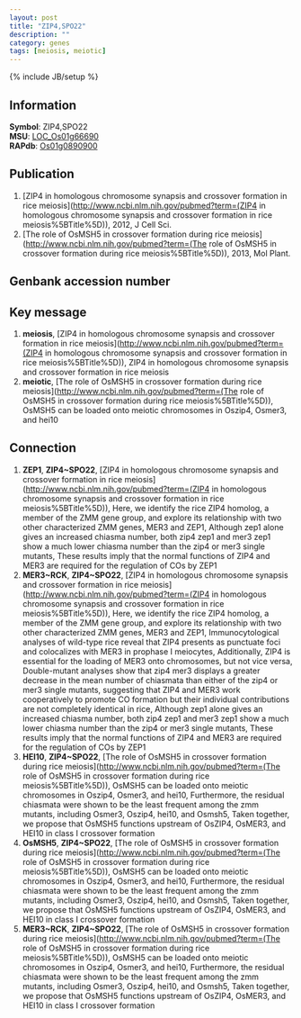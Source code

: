 ```yaml
---
layout: post
title: "ZIP4,SPO22"
description: ""
category: genes
tags: [meiosis, meiotic]
---
```

{% include JB/setup %}

## Information
__Symbol__: ZIP4,SPO22  
__MSU__: [LOC_Os01g66690](http://rice.plantbiology.msu.edu/cgi-bin/ORF_infopage.cgi?orf=LOC_Os01g66690)  
__RAPdb__: [Os01g0890900](http://rapdb.dna.affrc.go.jp/viewer/gbrowse_details/irgsp1?name=Os01g0890900)  

## Publication
1. [ZIP4 in homologous chromosome synapsis and crossover formation in rice meiosis](http://www.ncbi.nlm.nih.gov/pubmed?term=(ZIP4 in homologous chromosome synapsis and crossover formation in rice meiosis%5BTitle%5D)), 2012, J Cell Sci.
2. [The role of OsMSH5 in crossover formation during rice meiosis](http://www.ncbi.nlm.nih.gov/pubmed?term=(The role of OsMSH5 in crossover formation during rice meiosis%5BTitle%5D)), 2013, Mol Plant.

## Genbank accession number

## Key message
1. __meiosis__, [ZIP4 in homologous chromosome synapsis and crossover formation in rice meiosis](http://www.ncbi.nlm.nih.gov/pubmed?term=(ZIP4 in homologous chromosome synapsis and crossover formation in rice meiosis%5BTitle%5D)), ZIP4 in homologous chromosome synapsis and crossover formation in rice meiosis
2. __meiotic__, [The role of OsMSH5 in crossover formation during rice meiosis](http://www.ncbi.nlm.nih.gov/pubmed?term=(The role of OsMSH5 in crossover formation during rice meiosis%5BTitle%5D)),  OsMSH5 can be loaded onto meiotic chromosomes in Oszip4, Osmer3, and hei10

## Connection
1. __ZEP1__, __ZIP4~SPO22__, [ZIP4 in homologous chromosome synapsis and crossover formation in rice meiosis](http://www.ncbi.nlm.nih.gov/pubmed?term=(ZIP4 in homologous chromosome synapsis and crossover formation in rice meiosis%5BTitle%5D)),  Here, we identify the rice ZIP4 homolog, a member of the ZMM gene group, and explore its relationship with two other characterized ZMM genes, MER3 and ZEP1, Although zep1 alone gives an increased chiasma number, both zip4 zep1 and mer3 zep1 show a much lower chiasma number than the zip4 or mer3 single mutants, These results imply that the normal functions of ZIP4 and MER3 are required for the regulation of COs by ZEP1
2. __MER3~RCK__, __ZIP4~SPO22__, [ZIP4 in homologous chromosome synapsis and crossover formation in rice meiosis](http://www.ncbi.nlm.nih.gov/pubmed?term=(ZIP4 in homologous chromosome synapsis and crossover formation in rice meiosis%5BTitle%5D)),  Here, we identify the rice ZIP4 homolog, a member of the ZMM gene group, and explore its relationship with two other characterized ZMM genes, MER3 and ZEP1, Immunocytological analyses of wild-type rice reveal that ZIP4 presents as punctuate foci and colocalizes with MER3 in prophase I meiocytes, Additionally, ZIP4 is essential for the loading of MER3 onto chromosomes, but not vice versa, Double-mutant analyses show that zip4 mer3 displays a greater decrease in the mean number of chiasmata than either of the zip4 or mer3 single mutants, suggesting that ZIP4 and MER3 work cooperatively to promote CO formation but their individual contributions are not completely identical in rice, Although zep1 alone gives an increased chiasma number, both zip4 zep1 and mer3 zep1 show a much lower chiasma number than the zip4 or mer3 single mutants, These results imply that the normal functions of ZIP4 and MER3 are required for the regulation of COs by ZEP1
3. __HEI10__, __ZIP4~SPO22__, [The role of OsMSH5 in crossover formation during rice meiosis](http://www.ncbi.nlm.nih.gov/pubmed?term=(The role of OsMSH5 in crossover formation during rice meiosis%5BTitle%5D)),  OsMSH5 can be loaded onto meiotic chromosomes in Oszip4, Osmer3, and hei10, Furthermore, the residual chiasmata were shown to be the least frequent among the zmm mutants, including Osmer3, Oszip4, hei10, and Osmsh5, Taken together, we propose that OsMSH5 functions upstream of OsZIP4, OsMER3, and HEI10 in class I crossover formation
4. __OsMSH5__, __ZIP4~SPO22__, [The role of OsMSH5 in crossover formation during rice meiosis](http://www.ncbi.nlm.nih.gov/pubmed?term=(The role of OsMSH5 in crossover formation during rice meiosis%5BTitle%5D)),  OsMSH5 can be loaded onto meiotic chromosomes in Oszip4, Osmer3, and hei10, Furthermore, the residual chiasmata were shown to be the least frequent among the zmm mutants, including Osmer3, Oszip4, hei10, and Osmsh5, Taken together, we propose that OsMSH5 functions upstream of OsZIP4, OsMER3, and HEI10 in class I crossover formation
5. __MER3~RCK__, __ZIP4~SPO22__, [The role of OsMSH5 in crossover formation during rice meiosis](http://www.ncbi.nlm.nih.gov/pubmed?term=(The role of OsMSH5 in crossover formation during rice meiosis%5BTitle%5D)),  OsMSH5 can be loaded onto meiotic chromosomes in Oszip4, Osmer3, and hei10, Furthermore, the residual chiasmata were shown to be the least frequent among the zmm mutants, including Osmer3, Oszip4, hei10, and Osmsh5, Taken together, we propose that OsMSH5 functions upstream of OsZIP4, OsMER3, and HEI10 in class I crossover formation


